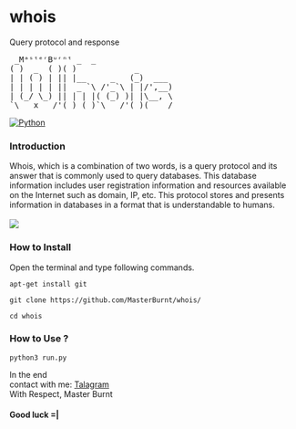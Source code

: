 # whois
Query protocol and response
<pre>
 _MᵃˢᵗᵉʳBᵘʳⁿᵗ _  _
( )  _  ( )( )            _
| | ( ) | || |__     _   (_)  ___
| | | | | ||  _ `\ /'_`\ | |/',__)
| (_/ \_) || | | |( (_) )| |\__, \
`\___x___/'(_) (_)`\___/'(_)(____/
</pre>
[![Python](https://img.shields.io/badge/language-Python%203-blue.svg)](https://www.python.org)

### Introduction
Whois, which is a combination of two words, is a query protocol and its answer that is commonly used to query databases.  This database information includes user registration information and resources available on the Internet such as domain, IP, etc.  This protocol stores and presents information in databases in a format that is understandable to humans.
<br />
<br />
<img src="photo.jpg" />
<br /> 


### How to Install

Open the terminal and type following commands.

<pre><code>apt-get install git</code></pre>

<pre><code>git clone https://github.com/MasterBurnt/whois/</code></pre>

<pre><code>cd whois</code></pre>

### How to Use ?

<pre><code>python3 run.py</code></pre>

In the end
<br/>
contact with me:
<a href="https://t.me/TheBurnt">Talagram</a>
<br />
With Respect, Master Burnt
<br />
#### Good luck =|
